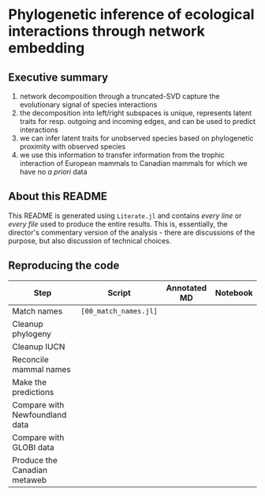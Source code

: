 # Phylogenetic inference of ecological interactions through network embedding

## Executive summary

1. network decomposition through a truncated-SVD capture the evolutionary signal of species interactions
2. the decomposition into left/right subspaces is unique, represents latent traits for resp. outgoing and incoming edges, and can be used to predict interactions
3. we can infer latent traits for unobserved species based on phylogenetic proximity with observed species
4. we use this information to transfer information from the trophic interaction of European mammals to Canadian mammals for which we have no *a priori* data

## About this README

This README is generated using `Literate.jl` and contains *every line* or *every
file* used to produce the entire results. This is, essentially, the director's
commentary version of the analysis - there are discussions of the purpose, but
also discussion of technical choices.

## Reproducing the code

| Step                           | Script                | Annotated MD | Notebook |
| ------------------------------ | --------------------- | ------------ | -------- |
| Match names                    | `[00_match_names.jl]` |              |          |
| Cleanup phylogeny              |
| Cleanup IUCN                   |
| Reconcile mammal names         |
| Make the predictions           |
| Compare with Newfoundland data |
| Compare with GLOBI data        |
| Produce the Canadian metaweb   |